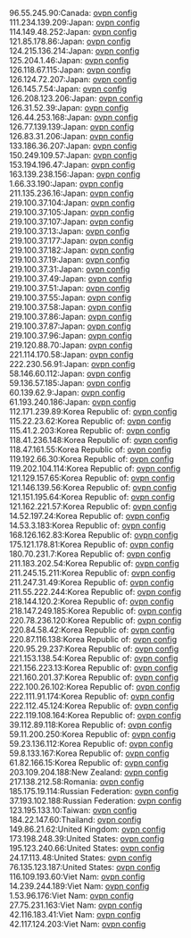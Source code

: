 96.55.245.90:Canada: [ovpn config](vpn/96_55_245_90.ovpn)  
111.234.139.209:Japan: [ovpn config](vpn/111_234_139_209.ovpn)  
114.149.48.252:Japan: [ovpn config](vpn/114_149_48_252.ovpn)  
121.85.178.86:Japan: [ovpn config](vpn/121_85_178_86.ovpn)  
124.215.136.214:Japan: [ovpn config](vpn/124_215_136_214.ovpn)  
125.204.1.46:Japan: [ovpn config](vpn/125_204_1_46.ovpn)  
126.118.67.115:Japan: [ovpn config](vpn/126_118_67_115.ovpn)  
126.124.72.207:Japan: [ovpn config](vpn/126_124_72_207.ovpn)  
126.145.7.54:Japan: [ovpn config](vpn/126_145_7_54.ovpn)  
126.208.123.206:Japan: [ovpn config](vpn/126_208_123_206.ovpn)  
126.31.52.39:Japan: [ovpn config](vpn/126_31_52_39.ovpn)  
126.44.253.168:Japan: [ovpn config](vpn/126_44_253_168.ovpn)  
126.77.139.139:Japan: [ovpn config](vpn/126_77_139_139.ovpn)  
126.83.31.206:Japan: [ovpn config](vpn/126_83_31_206.ovpn)  
133.186.36.207:Japan: [ovpn config](vpn/133_186_36_207.ovpn)  
150.249.109.57:Japan: [ovpn config](vpn/150_249_109_57.ovpn)  
153.194.196.47:Japan: [ovpn config](vpn/153_194_196_47.ovpn)  
163.139.238.156:Japan: [ovpn config](vpn/163_139_238_156.ovpn)  
1.66.33.190:Japan: [ovpn config](vpn/1_66_33_190.ovpn)  
211.135.236.16:Japan: [ovpn config](vpn/211_135_236_16.ovpn)  
219.100.37.104:Japan: [ovpn config](vpn/219_100_37_104.ovpn)  
219.100.37.105:Japan: [ovpn config](vpn/219_100_37_105.ovpn)  
219.100.37.107:Japan: [ovpn config](vpn/219_100_37_107.ovpn)  
219.100.37.13:Japan: [ovpn config](vpn/219_100_37_13.ovpn)  
219.100.37.177:Japan: [ovpn config](vpn/219_100_37_177.ovpn)  
219.100.37.182:Japan: [ovpn config](vpn/219_100_37_182.ovpn)  
219.100.37.19:Japan: [ovpn config](vpn/219_100_37_19.ovpn)  
219.100.37.31:Japan: [ovpn config](vpn/219_100_37_31.ovpn)  
219.100.37.49:Japan: [ovpn config](vpn/219_100_37_49.ovpn)  
219.100.37.51:Japan: [ovpn config](vpn/219_100_37_51.ovpn)  
219.100.37.55:Japan: [ovpn config](vpn/219_100_37_55.ovpn)  
219.100.37.58:Japan: [ovpn config](vpn/219_100_37_58.ovpn)  
219.100.37.86:Japan: [ovpn config](vpn/219_100_37_86.ovpn)  
219.100.37.87:Japan: [ovpn config](vpn/219_100_37_87.ovpn)  
219.100.37.96:Japan: [ovpn config](vpn/219_100_37_96.ovpn)  
219.120.88.70:Japan: [ovpn config](vpn/219_120_88_70.ovpn)  
221.114.170.58:Japan: [ovpn config](vpn/221_114_170_58.ovpn)  
222.230.56.91:Japan: [ovpn config](vpn/222_230_56_91.ovpn)  
58.146.60.112:Japan: [ovpn config](vpn/58_146_60_112.ovpn)  
59.136.57.185:Japan: [ovpn config](vpn/59_136_57_185.ovpn)  
60.139.62.9:Japan: [ovpn config](vpn/60_139_62_9.ovpn)  
61.193.240.186:Japan: [ovpn config](vpn/61_193_240_186.ovpn)  
112.171.239.89:Korea Republic of: [ovpn config](vpn/112_171_239_89.ovpn)  
115.22.23.62:Korea Republic of: [ovpn config](vpn/115_22_23_62.ovpn)  
115.41.2.203:Korea Republic of: [ovpn config](vpn/115_41_2_203.ovpn)  
118.41.236.148:Korea Republic of: [ovpn config](vpn/118_41_236_148.ovpn)  
118.47.161.55:Korea Republic of: [ovpn config](vpn/118_47_161_55.ovpn)  
119.192.66.30:Korea Republic of: [ovpn config](vpn/119_192_66_30.ovpn)  
119.202.104.114:Korea Republic of: [ovpn config](vpn/119_202_104_114.ovpn)  
121.129.157.65:Korea Republic of: [ovpn config](vpn/121_129_157_65.ovpn)  
121.146.139.56:Korea Republic of: [ovpn config](vpn/121_146_139_56.ovpn)  
121.151.195.64:Korea Republic of: [ovpn config](vpn/121_151_195_64.ovpn)  
121.162.221.57:Korea Republic of: [ovpn config](vpn/121_162_221_57.ovpn)  
14.52.197.24:Korea Republic of: [ovpn config](vpn/14_52_197_24.ovpn)  
14.53.3.183:Korea Republic of: [ovpn config](vpn/14_53_3_183.ovpn)  
168.126.162.83:Korea Republic of: [ovpn config](vpn/168_126_162_83.ovpn)  
175.121.178.81:Korea Republic of: [ovpn config](vpn/175_121_178_81.ovpn)  
180.70.231.7:Korea Republic of: [ovpn config](vpn/180_70_231_7.ovpn)  
211.183.202.54:Korea Republic of: [ovpn config](vpn/211_183_202_54.ovpn)  
211.245.15.211:Korea Republic of: [ovpn config](vpn/211_245_15_211.ovpn)  
211.247.31.49:Korea Republic of: [ovpn config](vpn/211_247_31_49.ovpn)  
211.55.222.244:Korea Republic of: [ovpn config](vpn/211_55_222_244.ovpn)  
218.144.120.2:Korea Republic of: [ovpn config](vpn/218_144_120_2.ovpn)  
218.147.249.185:Korea Republic of: [ovpn config](vpn/218_147_249_185.ovpn)  
220.78.236.120:Korea Republic of: [ovpn config](vpn/220_78_236_120.ovpn)  
220.84.58.42:Korea Republic of: [ovpn config](vpn/220_84_58_42.ovpn)  
220.87.116.138:Korea Republic of: [ovpn config](vpn/220_87_116_138.ovpn)  
220.95.29.237:Korea Republic of: [ovpn config](vpn/220_95_29_237.ovpn)  
221.153.138.54:Korea Republic of: [ovpn config](vpn/221_153_138_54.ovpn)  
221.156.223.13:Korea Republic of: [ovpn config](vpn/221_156_223_13.ovpn)  
221.160.201.37:Korea Republic of: [ovpn config](vpn/221_160_201_37.ovpn)  
222.100.26.102:Korea Republic of: [ovpn config](vpn/222_100_26_102.ovpn)  
222.111.91.174:Korea Republic of: [ovpn config](vpn/222_111_91_174.ovpn)  
222.112.45.124:Korea Republic of: [ovpn config](vpn/222_112_45_124.ovpn)  
222.119.108.164:Korea Republic of: [ovpn config](vpn/222_119_108_164.ovpn)  
39.112.89.118:Korea Republic of: [ovpn config](vpn/39_112_89_118.ovpn)  
59.11.200.250:Korea Republic of: [ovpn config](vpn/59_11_200_250.ovpn)  
59.23.136.112:Korea Republic of: [ovpn config](vpn/59_23_136_112.ovpn)  
59.8.133.167:Korea Republic of: [ovpn config](vpn/59_8_133_167.ovpn)  
61.82.166.15:Korea Republic of: [ovpn config](vpn/61_82_166_15.ovpn)  
203.109.204.188:New Zealand: [ovpn config](vpn/203_109_204_188.ovpn)  
217.138.212.58:Romania: [ovpn config](vpn/217_138_212_58.ovpn)  
185.175.19.114:Russian Federation: [ovpn config](vpn/185_175_19_114.ovpn)  
37.193.102.188:Russian Federation: [ovpn config](vpn/37_193_102_188.ovpn)  
123.195.133.10:Taiwan: [ovpn config](vpn/123_195_133_10.ovpn)  
184.22.147.60:Thailand: [ovpn config](vpn/184_22_147_60.ovpn)  
149.86.21.62:United Kingdom: [ovpn config](vpn/149_86_21_62.ovpn)  
173.198.248.39:United States: [ovpn config](vpn/173_198_248_39.ovpn)  
195.123.240.66:United States: [ovpn config](vpn/195_123_240_66.ovpn)  
24.17.113.48:United States: [ovpn config](vpn/24_17_113_48.ovpn)  
76.135.123.187:United States: [ovpn config](vpn/76_135_123_187.ovpn)  
116.109.193.60:Viet Nam: [ovpn config](vpn/116_109_193_60.ovpn)  
14.239.244.189:Viet Nam: [ovpn config](vpn/14_239_244_189.ovpn)  
1.53.96.176:Viet Nam: [ovpn config](vpn/1_53_96_176.ovpn)  
27.75.231.163:Viet Nam: [ovpn config](vpn/27_75_231_163.ovpn)  
42.116.183.41:Viet Nam: [ovpn config](vpn/42_116_183_41.ovpn)  
42.117.124.203:Viet Nam: [ovpn config](vpn/42_117_124_203.ovpn)  
